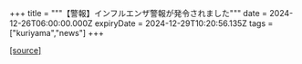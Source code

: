 +++
title = """【警報】インフルエンザ警報が発令されました"""
date = 2024-12-26T06:00:00.000Z
expiryDate = 2024-12-29T10:20:56.135Z
tags = ["kuriyama","news"]
+++


[[source]](https://www.town.kuriyama.hokkaido.jp/soshiki/38/25030.html)
